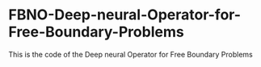 # FBNO-Deep-neural-Operator-for-Free-Boundary-Problems
This is the code of the Deep neural Operator for Free Boundary Problems
